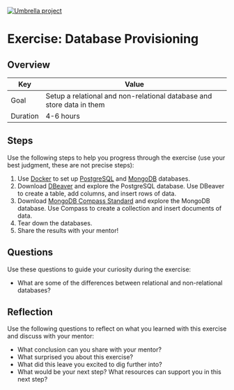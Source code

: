 <a href="../../overview/README.md#umbrella-project"><img src="../umbrella.svg" alt="Umbrella project"></a>

# Exercise: Database Provisioning

## Overview

| Key | Value |
| --- | --- |
| Goal | Setup a relational and non-relational database and store data in them |
| Duration | 4-6 hours |


## Steps

Use the following steps to help you progress through the exercise (use your best judgment, these are not precise steps):

1. Use [Docker](https://www.docker.com/) to set up [PostgreSQL](https://hub.docker.com/_/postgres/) and [MongoDB](https://hub.docker.com/_/mongo/) databases. 
2. Download [DBeaver](https://dbeaver.io/) and explore the PostgreSQL database. Use DBeaver to create a table, add columns, and insert rows of data. 
3. Download [MongoDB Compass Standard](https://www.mongodb.com/try/download/compass) and explore the MongoDB database. Use Compass to create a collection and insert documents of data.
4. Tear down the databases.
5. Share the results with your mentor!

## Questions

Use these questions to guide your curiosity during the exercise:

- What are some of the differences between relational and non-relational databases?

## Reflection

Use the following questions to reflect on what you learned with this exercise and discuss with your mentor:

- What conclusion can you share with your mentor?
- What surprised you about this exercise?
- What did this leave you excited to dig further into? 
- What would be your next step? What resources can support you in this next step?


